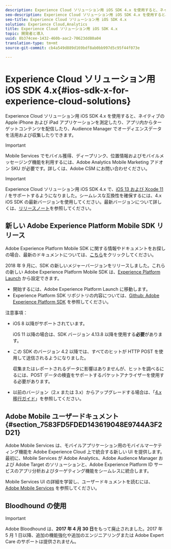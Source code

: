 ```yaml
---
description: Experience Cloud ソリューション用 iOS SDK 4.x を使用すると、ネイティブの Apple iPhone および iPad アプリケーションを測定したり、アプリ内からターゲットコンテンツを配信したり、Audience Manager でオーディエンスデータを活用および収集したりできます。
seo-description: Experience Cloud ソリューション用 iOS SDK 4.x を使用すると、ネイティブの Apple iPhone および iPad アプリケーションを測定したり、アプリ内からターゲットコンテンツを配信したり、Audience Manager でオーディエンスデータを活用および収集したりできます。
seo-title: Experience Cloud ソリューション用 iOS SDK 4.x
solution: Experience Cloud,Analytics
title: Experience Cloud ソリューション用 iOS SDK 4.x
topic: 開発者と導入
uuid: 8b374cee-1432-460b-aac2-70623dd80a04
translation-type: tm+mt
source-git-commit: cb4a549d889d169bdf8ab0bb997d5c95f44f073e

---
```



# Experience Cloud ソリューション用 iOS SDK 4.x{#ios-sdk-x-for-experience-cloud-solutions}

Experience Cloud ソリューション用 iOS SDK 4.x を使用すると、ネイティブの Apple iPhone および iPad アプリケーションを測定したり、アプリ内からターゲットコンテンツを配信したり、Audience Manager でオーディエンスデータを活用および収集したりできます。

>[!IMPORTANT]
>
>Mobile Services でモバイル獲得、ディープリンク、位置情報およびモバイルメッセージング機能を利用するには、Adobe Analytics Mobile Marketing アドオン SKU が必要です。詳しくは、Adobe CSM にお問い合わせください。

>[!IMPORTANT]
>
>Experience Cloud ソリューション用 iOS SDK 4.x で、[iOS 13 および Xcode 11](https://developer.apple.com/ios/) / をサポートするようになりました。シームレスな互換性を確保するには、4.x iOS SDK の最新バージョンを使用してください。最新バージョンについて詳しくは、[リリースノート](/help/ios/rel-notes.md)を参照してください。

## 新しい Adobe Experience Platform Mobile SDK リリース

Adobe Experience Platform Mobile SDK に関する情報やドキュメントをお探しの場合、最新のドキュメントについては、[こちら](https://aep-sdks.gitbook.io/docs/)をクリックしてください。

2018 年 9 月に、SDK の新しいメジャーバージョンをリリースしました。これらの新しい Adobe Experience Platform Mobile SDK は、[Experience Platform Launch](https://www.adobe.com/experience-platform/launch.html) から設定できます。

* 開始するには、Adobe Experience Platform Launch に移動します。
* Experience Platform SDK リポジトリの内容については、[Github: Adobe Experience Platform SDK](https://github.com/Adobe-Marketing-Cloud/acp-sdks) を参照してください。

注意事項：

* iOS 8 以降がサポートされています。

   iOS 11 以降の場合は、SDK バージョン 4.13.8 以降を使用する&#x200B;**必要**&#x200B;があります。

* この SDK のバージョン 4.2 以降では、すべてのヒットが HTTP POST を使用して送信されるようになりました。

   収集またはレポートされるデータに影響はありませんが、ヒットを調べるにるには、POST データの検査をサポートするパケットアナライザーを使用する必要があります。

* 以前のバージョン（2.x または 3.x）からアップグレードする場合は、「[4.x 移行ガイド](/help/ios/getting-started/migration-v3.md)」を参照してください。

## Adobe Mobile ユーザードキュメント {#section_7583FD5FDED143619048E9744A3F2D21}

Adobe Mobile Services は、モバイルアプリケーション用のモバイルマーケティング機能を Adobe Experience Cloud 上で統合する新しい UI を提供します。最初に、Mobile Services が Adobe Analytics、Adobe Audience Manager および Adobe Target のソリューションと、Adobe Experience Platform ID サービスのアプリ分析およびターゲティング機能をシームレスに統合します。

Mobile Services UI の詳細を学習し、ユーザードキュメントを読むには、[Adobe Mobile Services](/help/using/home.md) を参照してください。

## Bloodhound の使用

>[!IMPORTANT]
>
>Adobe Bloodhound は、**2017 年 4 月 30 日**&#x200B;をもって廃止されました。2017 年 5 月 1 日以降、追加の機能強化や追加のエンジニアリングまたは Adobe Expert Care のサポートは提供されません。

